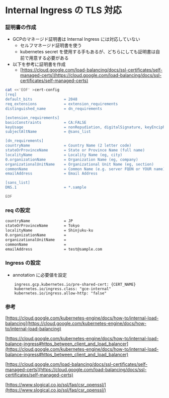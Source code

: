 # Internal Ingress の TLS 対応

### 証明書の作成

- GCPのマネージド証明書は Internal Ingress には対応していない
    - セルフマネージド証明書を使う
    - kubernetes secret を使用する手もあるが、どちらにしても証明書は自前で用意する必要がある
- 以下を参考に証明書を作成
    - [https://cloud.google.com/load-balancing/docs/ssl-certificates/self-managed-certs](https://cloud.google.com/load-balancing/docs/ssl-certificates/self-managed-certs)

```bash
cat <<'EOF' >cert-config
[req]
default_bits              = 2048
req_extensions            = extension_requirements
distinguished_name        = dn_requirements

[extension_requirements]
basicConstraints          = CA:FALSE
keyUsage                  = nonRepudiation, digitalSignature, keyEncipherment
subjectAltName            = @sans_list

[dn_requirements]
countryName               = Country Name (2 letter code)
stateOrProvinceName       = State or Province Name (full name)
localityName              = Locality Name (eg, city)
0.organizationName        = Organization Name (eg, company)
organizationalUnitName    = Organizational Unit Name (eg, section)
commonName                = Common Name (e.g. server FQDN or YOUR name)
emailAddress              = Email Address

[sans_list]
DNS.1                     = *.sample

EOF
```

### req の設定

```txt
countryName               = JP
stateOrProvinceName       = Tokyo
localityName              = Shinjuku-ku
0.organizationName        = 
organizationalUnitName    = 
commonName                = 
emailAddress              = test@sample.com
```

### Ingress の設定

- annotation に必要値を設定

```
    ingress.gcp.kubernetes.io/pre-shared-cert: {CERT_NAME}
    kubernetes.io/ingress.class: "gce-internal"
    kubernetes.io/ingress.allow-http: "false"
```

### 参考

[https://cloud.google.com/kubernetes-engine/docs/how-to/internal-load-balancing](https://cloud.google.com/kubernetes-engine/docs/how-to/internal-load-balancing)

[https://cloud.google.com/kubernetes-engine/docs/how-to/internal-load-balance-ingress#https_between_client_and_load_balancer](https://cloud.google.com/kubernetes-engine/docs/how-to/internal-load-balance-ingress#https_between_client_and_load_balancer)

[https://cloud.google.com/load-balancing/docs/ssl-certificates/self-managed-certs](https://cloud.google.com/load-balancing/docs/ssl-certificates/self-managed-certs)

[https://www.slogical.co.jp/ssl/faq/csr_openssl/](https://www.slogical.co.jp/ssl/faq/csr_openssl/)
